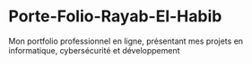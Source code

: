# Porte-Folio-Rayab-El-Habib
Mon portfolio professionnel en ligne, présentant mes projets en informatique, cybersécurité et développement

